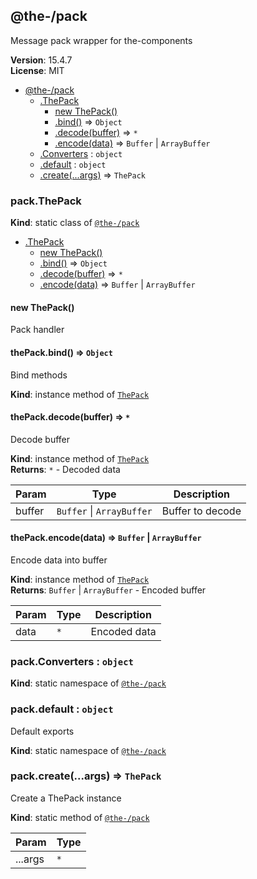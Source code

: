<!--- Code generated by @the-/script-doc. DO NOT EDIT. -->

<a name="module_@the-/pack"></a>

## @the-/pack
Message pack wrapper for the-components

**Version**: 15.4.7  
**License**: MIT  

* [@the-/pack](#module_@the-/pack)
    * [.ThePack](#module_@the-/pack.ThePack)
        * [new ThePack()](#new_module_@the-/pack.ThePack_new)
        * [.bind()](#module_@the-/pack.ThePack+bind) ⇒ <code>Object</code>
        * [.decode(buffer)](#module_@the-/pack.ThePack+decode) ⇒ <code>\*</code>
        * [.encode(data)](#module_@the-/pack.ThePack+encode) ⇒ <code>Buffer</code> \| <code>ArrayBuffer</code>
    * [.Converters](#module_@the-/pack.Converters) : <code>object</code>
    * [.default](#module_@the-/pack.default) : <code>object</code>
    * [.create(...args)](#module_@the-/pack.create) ⇒ <code>ThePack</code>

<a name="module_@the-/pack.ThePack"></a>

### pack.ThePack
**Kind**: static class of [<code>@the-/pack</code>](#module_@the-/pack)  

* [.ThePack](#module_@the-/pack.ThePack)
    * [new ThePack()](#new_module_@the-/pack.ThePack_new)
    * [.bind()](#module_@the-/pack.ThePack+bind) ⇒ <code>Object</code>
    * [.decode(buffer)](#module_@the-/pack.ThePack+decode) ⇒ <code>\*</code>
    * [.encode(data)](#module_@the-/pack.ThePack+encode) ⇒ <code>Buffer</code> \| <code>ArrayBuffer</code>

<a name="new_module_@the-/pack.ThePack_new"></a>

#### new ThePack()
Pack handler

<a name="module_@the-/pack.ThePack+bind"></a>

#### thePack.bind() ⇒ <code>Object</code>
Bind methods

**Kind**: instance method of [<code>ThePack</code>](#module_@the-/pack.ThePack)  
<a name="module_@the-/pack.ThePack+decode"></a>

#### thePack.decode(buffer) ⇒ <code>\*</code>
Decode buffer

**Kind**: instance method of [<code>ThePack</code>](#module_@the-/pack.ThePack)  
**Returns**: <code>\*</code> - Decoded data  

| Param | Type | Description |
| --- | --- | --- |
| buffer | <code>Buffer</code> \| <code>ArrayBuffer</code> | Buffer to decode |

<a name="module_@the-/pack.ThePack+encode"></a>

#### thePack.encode(data) ⇒ <code>Buffer</code> \| <code>ArrayBuffer</code>
Encode data into buffer

**Kind**: instance method of [<code>ThePack</code>](#module_@the-/pack.ThePack)  
**Returns**: <code>Buffer</code> \| <code>ArrayBuffer</code> - Encoded buffer  

| Param | Type | Description |
| --- | --- | --- |
| data | <code>\*</code> | Encoded data |

<a name="module_@the-/pack.Converters"></a>

### pack.Converters : <code>object</code>
**Kind**: static namespace of [<code>@the-/pack</code>](#module_@the-/pack)  
<a name="module_@the-/pack.default"></a>

### pack.default : <code>object</code>
Default exports

**Kind**: static namespace of [<code>@the-/pack</code>](#module_@the-/pack)  
<a name="module_@the-/pack.create"></a>

### pack.create(...args) ⇒ <code>ThePack</code>
Create a ThePack instance

**Kind**: static method of [<code>@the-/pack</code>](#module_@the-/pack)  

| Param | Type |
| --- | --- |
| ...args | <code>\*</code> | 

